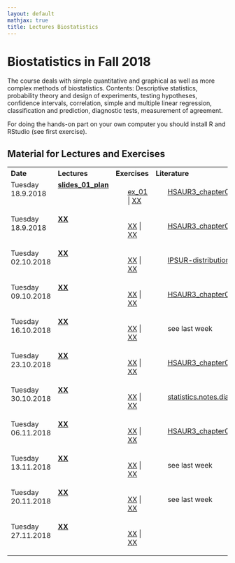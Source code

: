 ```yaml
---
layout: default
mathjax: true
title: Lectures Biostatistics
---
```


# Biostatistics in Fall 2018

The course deals with simple quantitative and graphical as well as more complex methods of biostatistics. Contents: Descriptive statistics, probability theory and design of experiments, testing hypotheses, confidence intervals, correlation, simple and multiple linear regression, classification and prediction, diagnostic tests, measurement of agreement.

For doing the hands-on part on your own computer you should install R and RStudio (see first exercise).

## Material for Lectures and Exercises  

<!--  
!!!!!!!!!!!!!!!!!!!!!!!!!!!!!!!!!!!!!!!!!!!!!!!!!!!!!!
Note on table no empty lines / Bitte keine Leerzeilen 
Otherwise the rendering is broken
!!!!!!!!!!!!!!!!!!!!!!!!!!!!!!!!!!!!!!!!!!!!!!!!!!!!!!
-->
<table  class="zebra" width="width:100%">
  <tr>
      <th style="text-align: left;" width="%5">Date</th>
      <th style="text-align: left;" width="%55">Lectures</th>
      <th style="text-align: left;" width="%20">Exercises</th>
      <th style="text-align: left;" width="%20">Literature</th>
  </tr>
    <!--  ------------------------------------- -->
    <!--  week 1 -->
    <!--  ------------------------------------- -->
    <tr>
    <!-- Date -->
    <td style="text-align: left;" valign="top">
      Tuesday 18.9.2018
     </td>  
     <!-- Lectures -->
  	<td style="text-align: left;" valign="top"> 
        <b> <a href="https://github.com/bsick/Biostatistics-Fall-2018/tree/master/slides/BS_slides_01_plan.pdf"> slides_01_plan</a>
    <!--  Exercises  -->
    <td style="text-align: left;" valign="top">
    	<ul>
            <a href="https://github.com/bsick/Biostatistics-Fall-2018/tree/master/exercises/Exercise0.pdf"> ex_01</a> | 
            <a href=''> XX</a> 
    <!--  Lieterature  -->
    <td style="text-align: left;" valign="top">
    	<ul>
            <a href="https://github.com/bsick/Biostatistics-Fall-2018/tree/master/literature/HSAUR3_ch1_introduction_to_R.pdf"> HSAUR3_chapter01</a> 
        <!-- 
      </ul>
    </td>   
  </tr>
    <!--  ------------------------------------- -->
    <!--  Woche 2 -->
    <!--  ------------------------------------- -->
      <tr>
    <!-- Date -->
    <td style="text-align: left;" valign="top">
      Tuesday 18.9.2018
     </td>  
     <!-- Lectures -->
  	<td style="text-align: left;" valign="top"> 
        <b> <a href=""> XX</a>
    <!--  Exercises  -->
    <td style="text-align: left;" valign="top">
    	<ul>
            <a href=""> XX</a> | 
            <a href=""> XX</a> 
    <!--  Lieterature  -->
    <td style="text-align: left;" valign="top">
    	<ul>
            <a href="https://github.com/bsick/Biostatistics-Fall-2018/tree/master/literature/HSAUR3_ch2_graphical_display.pdf"> HSAUR3_chapter02</a>  
        <!-- 
      </ul>
    </td>   
  </tr>
    <!--  ------------------------------------- -->
    <!--  Woche 3 -->
    <!--  ------------------------------------- -->
     <tr>
    <!-- Date -->
    <td style="text-align: left;" valign="top">
      Tuesday 02.10.2018
     </td>  
     <!-- Lectures -->
  	<td style="text-align: left;" valign="top"> 
        <b> <a href=""> XX</a>
    <!--  Exercises  -->
    <td style="text-align: left;" valign="top">
    	<ul>
            <a href=""> XX</a> | 
            <a href=""> XX</a> 
    <!--  Lieterature  -->
    <td style="text-align: left;" valign="top">
    	<ul>
            <a href="https://github.com/bsick/Biostatistics-Fall-2018/tree/master/literature/IPSUR-vignette-distributions-week3.pdf"> IPSUR-distributions</a> 
        <!-- 
      </ul>
    </td>   
  </tr>
    <!--  ------------------------------------- -->
    <!--  Woche 4 -->
    <!--  ------------------------------------- -->
             <tr>
    <!-- Date -->
    <td style="text-align: left;" valign="top">
      Tuesday 09.10.2018
     </td>  
     <!-- Lectures -->
  	<td style="text-align: left;" valign="top"> 
        <b> <a href=""> XX</a>
    <!--  Exercises  -->
    <td style="text-align: left;" valign="top">
    	<ul>
            <a href=""> XX</a> | 
            <a href=""> XX</a> 
    <!--  Lieterature  -->
    <td style="text-align: left;" valign="top">
    	<ul>
            <a href="https://github.com/bsick/Biostatistics-Fall-2018/tree/master/literature/HSAUR3_ch4_simple_inference.pdf"> HSAUR3_chapter04</a> 
        <!-- 
      </ul>
    </td>   
  </tr>
    <!--  ------------------------------------- -->
    <!--  Woche 5 -->
    <!--  ------------------------------------- -->
                   <tr>
    <!-- Date -->
    <td style="text-align: left;" valign="top">
      Tuesday 16.10.2018
     </td>  
     <!-- Lectures -->
  	<td style="text-align: left;" valign="top"> 
        <b> <a href=""> XX</a>
    <!--  Exercises  -->
    <td style="text-align: left;" valign="top">
    	<ul>
            <a href=""> XX</a> | 
            <a href=""> XX</a> 
    <!--  Lieterature  -->
    <td style="text-align: left;" valign="top">
    	<ul>
            see last week 
        <!-- 
      </ul>
    </td>   
  </tr>
    <!--  ------------------------------------- -->
    <!--  Woche 6 -->
    <!--  ------------------------------------- -->
                           <tr>
    <!-- Date -->
    <td style="text-align: left;" valign="top">
      Tuesday 23.10.2018
     </td>  
     <!-- Lectures -->
  	<td style="text-align: left;" valign="top"> 
        <b> <a href=""> XX</a>
    <!--  Exercises  -->
    <td style="text-align: left;" valign="top">
    	<ul>
            <a href=""> XX</a> | 
            <a href=""> XX</a> 
    <!--  Lieterature  -->
    <td style="text-align: left;" valign="top">
    	<ul>
            <a href="https://github.com/bsick/Biostatistics-Fall-2018/tree/master/literature/HSAUR3_ch4_simple_inference.pdf"> HSAUR3_chapter04</a> 
        <!-- 
      </ul>
    </td>   
  </tr>
    <!--  ------------------------------------- -->
    <!--  Woche 7 -->
    <!--  ------------------------------------- -->
                                <tr>
    <!-- Date -->
    <td style="text-align: left;" valign="top">
      Tuesday 30.10.2018
     </td>  
     <!-- Lectures -->
  	<td style="text-align: left;" valign="top"> 
        <b> <a href=""> XX</a>
    <!--  Exercises  -->
    <td style="text-align: left;" valign="top">
    	<ul>
            <a href=""> XX</a> | 
            <a href=""> XX</a> 
    <!--  Lieterature  -->
    <td style="text-align: left;" valign="top">
    	<ul>
            <a href="https://github.com/bsick/Biostatistics-Fall-2018/tree/master/literature/statistics.notes.diagnostic.tests.pdf"> statistics.notes.diagnostic.tests</a> 
        <!-- 
      </ul>
    </td>   
  </tr>
    <!--  ------------------------------------- -->
    <!--  Woche 8 -->
    <!--  ------------------------------------- -->
                                       <tr>
    <!-- Date -->
    <td style="text-align: left;" valign="top">
      Tuesday 06.11.2018
     </td>  
     <!-- Lectures -->
  	<td style="text-align: left;" valign="top"> 
        <b> <a href=""> XX</a>
    <!--  Exercises  -->
    <td style="text-align: left;" valign="top">
    	<ul>
            <a href=""> XX</a> | 
            <a href=""> XX</a> 
    <!--  Lieterature  -->
    <td style="text-align: left;" valign="top">
    	<ul>
            <a href="https://github.com/bsick/Biostatistics-Fall-2018/tree/master/literature/HSAUR3_ch6_linear_regression.pdf"> HSAUR3_chapter06</a> 
        <!-- 
      </ul>
    </td>   
  </tr>
    <!--  ------------------------------------- -->
    <!--  Woche 9 -->
    <!--  ------------------------------------- -->
                                               <tr>
    <!-- Date -->
    <td style="text-align: left;" valign="top">
      Tuesday 13.11.2018
     </td>  
     <!-- Lectures -->
  	<td style="text-align: left;" valign="top"> 
        <b> <a href=""> XX</a>
    <!--  Exercises  -->
    <td style="text-align: left;" valign="top">
    	<ul>
            <a href=""> XX</a> | 
            <a href=""> XX</a> 
    <!--  Lieterature  -->
    <td style="text-align: left;" valign="top">
          	<ul>
    see last week
        <!-- 
      </ul>
    </td>   
  </tr>
    <!--  ------------------------------------- -->
    <!--  Woche 10 -->
    <!--  ------------------------------------- -->
                                                     <tr>
    <!-- Date -->
    <td style="text-align: left;" valign="top">
      Tuesday 20.11.2018
     </td>  
     <!-- Lectures -->
  	<td style="text-align: left;" valign="top"> 
        <b> <a href=""> XX</a>
    <!--  Exercises  -->
    <td style="text-align: left;" valign="top">
    	<ul>
            <a href=""> XX</a> | 
            <a href=""> XX</a> 
    <!--  Lieterature  -->
    <td style="text-align: left;" valign="top">
          	<ul>
        see last week
        <!-- 
      </ul>
    </td>   
  </tr>
    <!--  ------------------------------------- -->
    <!--  Woche 11 -->
    <!--  ------------------------------------- -->
                                                          <tr>
    <!-- Date -->
    <td style="text-align: left;" valign="top">
      Tuesday 27.11.2018
     </td>  
     <!-- Lectures -->
  	<td style="text-align: left;" valign="top"> 
        <b> <a href=""> XX</a>
    <!--  Exercises  -->
    <td style="text-align: left;" valign="top">
    	<ul>
            <a href=""> XX</a> | 
            <a href=""> XX</a> 
    <!--  Lieterature  -->
    <td style="text-align: left;" valign="top">
    	<ul>
            <a href="https://github.com/bsick/Biostatistics-Fall-2018/tree/master/literature/HSAUR3_ch7_logistic_regression_glm.pdf> HSAUR3_ch7_logistic_regression_glm.pdf</a> 
        <!-- 
      </ul>
    </td>   
  </tr>
    <!--  ------------------------------------- -->
    <!--  Woche 12 -->
    <!--  ------------------------------------- -->

